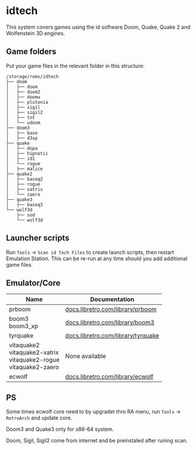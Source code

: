 # idtech

This system covers games using the id software Doom, Quake, Quake 2 and Wolfenstein 3D engines.

## Game folders

Put your game files in the relevant folder in this structure:
```
/storage/roms/idtech
├── doom
│   ├── doom
│   ├── doom2
│   ├── doomu
│   ├── plutonia
│   ├── sigil
│   ├── sigil2
│   ├── tnt
│   └── udoom
├── doom3
│   ├── base
│   ├── d3xp
├── quake
│   ├── dopa
│   ├── hipnotic
│   ├── id1
│   └── rogue
│   ├── malice
├── quake2
│   ├── baseq2
│   ├── rogue
│   ├── xatrix
│   └── zaero
├── quake3
│   ├── baseq3
└── wolf3d
    ├── sod
    └── wolf3d
```

## Launcher scripts

Run `Tools` -> `Scan id Tech Files` to create launch scripts, then restart Emulation Station. This can be re-run at any time should you add additional game files.

## Emulator/Core

| Name | Documentation |
| --- | --- |
| prboom | [docs.libretro.com/library/prboom](https://docs.libretro.com/library/prboom) |
| boom3<br/>boom3_xp | [docs.libretro.com/library/boom3](https://docs.libretro.com/library/boom3) |
| tyrquake | [docs.libretro.com/library/tyrquake](https://docs.libretro.com/library/tyrquake) |
| vitaquake2<br/>vitaquake2-xatrix<br/>vitaquake2-rogue<br/>vitaquake2-zaero | None available |
| ecwolf | [docs.libretro.com/library/ecwolf](https://docs.libretro.com/library/ecwolf) |

## PS

Some times ecwolf core need to by upgradet thro RA menu, run `Tools` -> `RetroArch` and update core.

Doom3 and Quake3 only for x86-64 system.

Doom, Sigil, Sigil2 come from internet and be preinstaled after runing scan.

